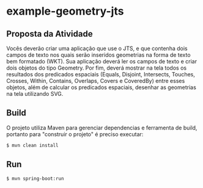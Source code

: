 # example-geometry-jts 

## Proposta da Atividade

Vocês deverão criar uma aplicação que use o JTS, e que contenha dois campos de texto nos quais serão inseridos geometrias na forma de texto bem formatado (WKT). Sua aplicação deverá ler os campos de texto e criar dois objetos do tipo Geometry. Por fim, deverá mostrar na tela todos os resultados dos predicados espaciais (Equals, Disjoint, Intersects, Touches, Crosses, Within, Contains, Overlaps, Covers e CoveredBy) entre esses objetos, além de calcular os predicados espaciais, desenhar as geometrias na tela utilizando SVG.

## Build

O projeto utiliza Maven para gerenciar dependencias e ferramenta de build, portanto para "construir o projeto" é preciso executar:
```sh
$ mvn clean install
```
## Run
```sh
$ mvn spring-boot:run
```




